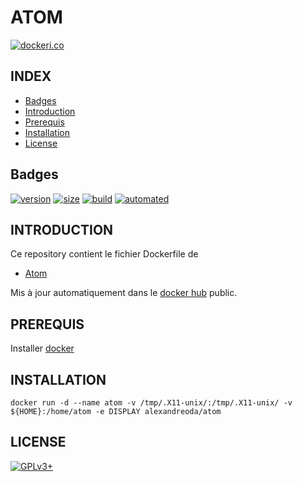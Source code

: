 # ATOM

[![dockeri.co](https://dockeri.co/image/alexandreoda/atom)](https://hub.docker.com/r/alexandreoda/atom)


## INDEX

- [Badges](#BADGES)
- [Introduction](#INTRODUCTION)
- [Prerequis](#PREREQUIS)
- [Installation](#INSTALLATION)
- [License](#LICENSE)


## Badges

[![version](https://images.microbadger.com/badges/version/alexandreoda/atom.svg)](https://microbadger.com/images/alexandreoda/atom)
[![size](https://images.microbadger.com/badges/image/alexandreoda/atom.svg)](https://microbadger.com/images/alexandreoda/atom")
[![build](https://img.shields.io/docker/build/alexandreoda/atom.svg)](https://hub.docker.com/r/alexandreoda/atom)
[![automated](https://img.shields.io/docker/automated/alexandreoda/atom.svg)](https://hub.docker.com/r/alexandreoda/atom)


## INTRODUCTION

Ce repository contient le fichier Dockerfile de

- [Atom](https://atom.io/)

Mis à jour automatiquement dans le [docker hub](https://hub.docker.com/r/alexandreoda/atom/) public.


## PREREQUIS

Installer [docker](https://www.docker.com)


## INSTALLATION

```
docker run -d --name atom -v /tmp/.X11-unix/:/tmp/.X11-unix/ -v ${HOME}:/home/atom -e DISPLAY alexandreoda/atom
```


## LICENSE

[![GPLv3+](http://gplv3.fsf.org/gplv3-127x51.png)](https://github.com/oda-alexandre/atom/blob/master/LICENSE)
